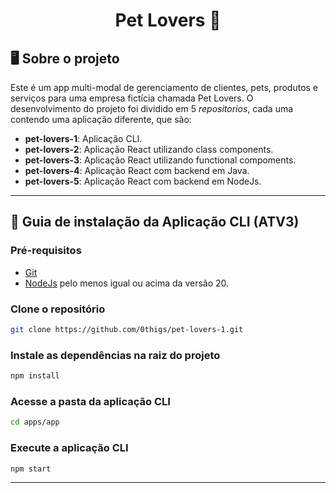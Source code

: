 <h1 align="center">Pet Lovers 🐶</h1>

## 🖥️ Sobre o projeto

Este é um app multi-modal de gerenciamento de clientes, pets, produtos e serviços para uma empresa fictícia chamada Pet Lovers. O desenvolvimento do projeto foi dividido em 5 *repositorios*, cada uma contendo uma aplicação diferente, que são:
- **pet-lovers-1**: Aplicação CLI.
- **pet-lovers-2**: Aplicação React utilizando class components. 
- **pet-lovers-3**: Aplicação React utilizando functional compoments. 
- **pet-lovers-4**: Aplicação React com backend em Java.
- **pet-lovers-5**: Aplicação React com backend em NodeJs.

---

## 📖 Guia de instalação da Aplicação CLI (ATV3)

### Pré-requisitos

- [Git](https://git-scm.com/)
- [NodeJs](https://www.python.org/) pelo menos igual ou acima da versão 20.

### Clone o repositório

```bash
git clone https://github.com/0thigs/pet-lovers-1.git
```

### Instale as dependências na raiz do projeto

```bash
npm install
```

### Acesse a pasta da aplicação CLI

```bash
cd apps/app
```

### Execute a aplicação CLI

```bash
npm start
```
---
